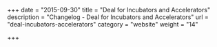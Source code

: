 +++
date = "2015-09-30"
title = "Deal for Incubators and Accelerators"
description = "Changelog - Deal for Incubators and Accelerators"
url = "deal-incubators-accelerators"
category = "website"
weight = "14"

+++